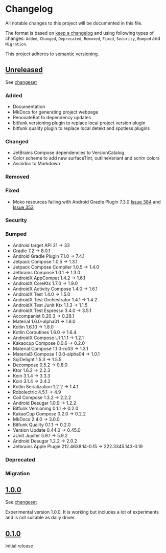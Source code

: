# Changelog

All notable changes to this project will be documented in this file.

The format is based on [keep a changelog](http://keepachangelog.com/en/1.0.0/) and using following
types of changes: `Added`, `Changed`, `Deprecated`, `Removed`, `Fixed`, `Security`, `Bumped`
and `Migration`.

This project adheres to [semantic versioning](http://semver.org/spec/v2.0.0.html).

## [Unreleased](https://github.com/wmontwe/blueprint-mobile-kmp/releases/latest)

See [changeset](https://github.com/wmontwe/blueprint-mobile-kmp/compare/v1.0.0...main)

### Added

- Documentation
- MkDocs for generating project webpage
- RenovateBot fo dependency updates
- bitfunk versioning plugin to replace local project version plugin
- bitfunk quality plugin to replace local detekt and spotless plugins

### Changed

- JetBrains Compose dependencies to VersionCatalog
- Color scheme to add new surfaceTint, outlineVariant and scrim colors
- Asciidoc to Markdown

### Removed

### Fixed

- Moko resources failing with Android Gradle Plugin 7.3.0 [Issue 384](https://github.com/icerockdev/moko-resources/issues/384) and [Issue 353](https://github.com/icerockdev/moko-resources/issues/353)

### Security

### Bumped

- Android target API 31 -> 33
- Gradle 7.2 -> 8.0.1
- Android Gradle Plugin 7.1.0 -> 7.4.1
- Jetpack Compose 1.0.5 -> 1.3.1
- Jetpack Compose Compiler 1.0.5 -> 1.4.0
- Jetbrains Compose 1.0.1 -> 1.3.0
- AndroidX AppCompat 1.4.2 -> 1.6.1
- AndroidX CoreKtx 1.7.0 -> 1.9.0
- AndroidX Activity Compose 1.4.0 -> 1.6.1
- AndroidX Test 1.4.0 -> 1.5.0
- AndroidX Test Orchestrator 1.4.1 -> 1.4.2
- AndroidX Test Junit Ktx 1.1.3 -> 1.1.5
- AndroidX Test Espresso 3.4.0 -> 3.5.1
- Accompanist 0.20.3 -> 0.28.1
- Material 1.6.0-alpha01 -> 1.8.0
- Kotlin 1.6.10 -> 1.8.0
- Kotlin Coroutines 1.6.0 -> 1.6.4
- AndroidX Compose UI 1.1.1 -> 1.2.1
- Kakaocup Compose 0.0.6 -> 0.2.0
- Material Compose 1.1.0-rc03 -> 1.3.1
- Material3 Compose 1.0.0-alpha04 -> 1.0.1
- SqlDelight 1.5.3 -> 1.5.5
- Decompose 0.5.2 -> 0.8.0
- Ktor 1.6.2 -> 2.2.3
- Koin 3.1.4 -> 3.3.3
- Koin 3.1.4 -> 3.4.2
- Kotlin Serialization 1.2.2 -> 1.4.1
- Robolectric 4.5.1 -> 4.9
- Coil Compose 1.3.2 -> 2.2.2
- Android Desugar 1.0.9 -> 1.2.2
- Bitfunk Versioning 0.1.1 -> 0.2.0
- KakaoCup Compose 0.2.0 -> 0.2.2
- MkDocs 2.4.0 -> 3.0.0
- Bitfunk Quality 0.1.1 -> 0.2.0
- Version Update 0.44.0 -> 0.45.0
- JUnit Jupiter 5.9.1 -> 5.9.2
- Android Desugar 1.2.2 -> 2.0.2
- Jetbrains Apple Plugin 212.4638.14-0.15 -> 222.3345.143-0.19

### Deprecated

### Migration

## [1.0.0](https://github.com/wmontwe/blueprint-mobile-kmp/releases/tag/v0.0.1)

See [changeset](https://github.com/wmontwe/blueprint-mobile-kmp/compare/v0.1.0...v1.0.0)

Experimental version 1.0.0. It is working but includes a lot of experiments and is not suitable as daily driver.

## [0.1.0](https://github.com/wmontwe/blueprint-mobile-kmp/releases/tag/v0.1.0)

Initial release
